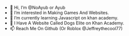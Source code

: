 - 👋 Hi, I’m @NoAyub or Ayub
- 👀 I’m interested in Making Games And Websites.
- 🌱 I’m currently learning Javascript on khan academy.
- 💞️ I Have A Website Called Dogs Elite on Khan Academy.
- 📫 Reach Me On Github (Or Roblox @Jeffreythecool77)

<!---
NoAyub/NoAyub is a ✨ special ✨ repository because its `README.md` (this file) appears on your GitHub profile.
You can click the Preview link to take a look at your changes.
--->

